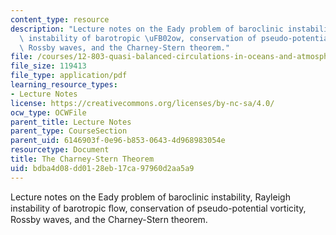 ```yaml
---
content_type: resource
description: "Lecture notes on the Eady problem of baroclinic instability, Rayleigh\
  \ instability of barotropic \uFB02ow, conservation of pseudo-potential vorticity,\
  \ Rossby waves, and the Charney-Stern theorem."
file: /courses/12-803-quasi-balanced-circulations-in-oceans-and-atmospheres-fall-2009/bdba4d08dd0128eb17ca97960d2aa5a9_MIT12_803F09_lec20.pdf
file_size: 119413
file_type: application/pdf
learning_resource_types:
- Lecture Notes
license: https://creativecommons.org/licenses/by-nc-sa/4.0/
ocw_type: OCWFile
parent_title: Lecture Notes
parent_type: CourseSection
parent_uid: 6146903f-0e96-b853-0643-4d968983054e
resourcetype: Document
title: The Charney-Stern Theorem
uid: bdba4d08-dd01-28eb-17ca-97960d2aa5a9
---
```

Lecture notes on the Eady problem of baroclinic instability, Rayleigh instability of barotropic ﬂow, conservation of pseudo-potential vorticity, Rossby waves, and the Charney-Stern theorem.